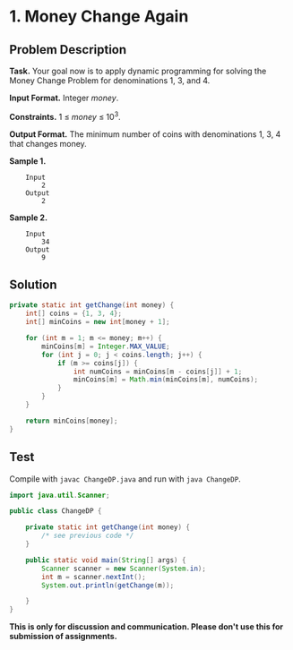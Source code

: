 # 1. Money Change Again

## Problem Description

**Task.** Your goal now is to apply dynamic programming for solving the Money Change Problem for denominations 1, 3, and 4.

**Input Format.** Integer _money_.

**Constraints.** 1 ≤ _money_ ≤ 10<sup>3</sup>.

**Output Format.** The minimum number of coins with denominations 1, 3, 4 that changes money.

**Sample 1.**

```
    Input
        2
    Output
        2
```

**Sample 2.**

```
    Input
        34
    Output
        9
```

## Solution

```java
private static int getChange(int money) {
    int[] coins = {1, 3, 4};
    int[] minCoins = new int[money + 1];

    for (int m = 1; m <= money; m++) {
        minCoins[m] = Integer.MAX_VALUE;
        for (int j = 0; j < coins.length; j++) {
            if (m >= coins[j]) {
                int numCoins = minCoins[m - coins[j]] + 1;
                minCoins[m] = Math.min(minCoins[m], numCoins);
            }
        }
    }

    return minCoins[money];
}
```

## Test

Compile with `javac ChangeDP.java` and run with `java ChangeDP`.

```java
import java.util.Scanner;

public class ChangeDP {

    private static int getChange(int money) {
        /* see previous code */
    }

    public static void main(String[] args) {
        Scanner scanner = new Scanner(System.in);
        int m = scanner.nextInt();
        System.out.println(getChange(m));

    }
}
```


**This is only for discussion and communication. Please don't use this for submission of assignments.**